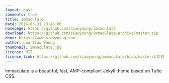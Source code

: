 ```yaml
---
layout: post
comments: true
title: Immaculate
date: 2016-03-31 13:46:00
homepage: https://github.com/siawyoung/immaculate
download: https://github.com/siawyoung/immaculate/archive/master.zip
demo: https://www.siawyoung.com
author: Lau Siaw Young
thumbnail: immaculate.jpg
license: MIT
license_link: https://github.com/siawyoung/immaculate/blob/master/LICENSE
---
```


Immaculate is a beautiful, fast, AMP-compliant Jekyll theme based on Tufte CSS.
